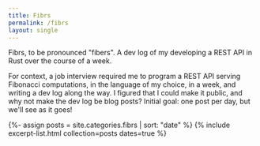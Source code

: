 ```yaml
---
title: Fibrs
permalink: /fibrs
layout: single
---
```


Fibrs, to be pronounced "fibers".
A dev log of my developing a REST API in Rust over the course of a week.

For context, a job interview required me to program a REST API serving Fibonacci computations, in the language of my choice, in a week, and writing a dev log along the way.
I figured that I could make it public, and why not make the dev log be blog posts?
Initial goal: one post per day, but we'll see as it goes!

{%- assign posts = site.categories.fibrs | sort: "date" %}
{% include excerpt-list.html collection=posts dates=true %}
